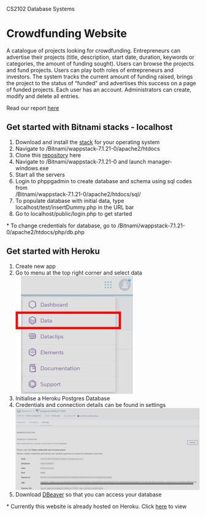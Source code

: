 CS2102 Database Systems

# Crowdfunding Website
A catalogue of projects looking for crowdfunding. Entrepreneurs can advertise their projects (title, description, start date, duration, keywords or categories, the amount of funding sought). Users can browse the projects and fund projects. Users can play both roles of entrepreneurs and investors. The system tracks the current amount of funding raised, brings the project to the status of “funded” and advertises this success on a page of funded projects. Each user has an account. Administrators can create, modify and delete all entries.

Read our report [here](docs/Report.pdf)

## Get started with Bitnami stacks - localhost
1. Download and install the [stack](https://bitnami.com/tag/postgresql) for your operating system
2. Navigate to /Bitnami/wappstack-7.1.21-0/apache2/htdocs
3. Clone this [repository](https://github.com/CS2102Group18/CS2102.git) here
4. Navigate to /Bitnami/wappstack-7.1.21-0 and launch manager-windows.exe
5. Start all the servers
6. Login to phppgadmin to create database and schema using sql codes from <br>/Bitnami/wappstack-7.1.21-0/apache2/htdocs/sql/
7. To populate database with initial data, type localhost/test/insertDummy.php in the URL bar
8. Go to localhost/public/login.php to get started

&ast; To change credentials for database, go to /Bitnami/wappstack-7.1.21-0/apache2/htdocs/php/db.php

## Get started with Heroku
1. Create new app 
2. Go to menu at the top right corner and select data
<br>![Heroku-Menu](docs/img/heroku_dropdownlist.png)
3. Initialise a Heroku Postgres Database
4. Credentials and connection details can be found in settings
<br>![Heroku-Postgres_Credentials](docs/img/Heroku-Postgres_Credentials.png)
5. Download [DBeaver](https://dbeaver.io/) so that you can access your database

&ast; Currently this website is already hosted on Heroku. Click [here](https://cs2102-crowdfunding.herokuapp.com/public/login.php) to view
